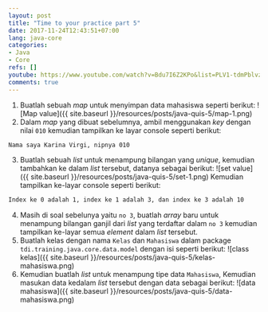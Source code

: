 ```yaml
---
layout: post
title: "Time to your practice part 5"
date: 2017-11-24T12:43:51+07:00
lang: java-core
categories:
- Java
- Core
refs: []
youtube: https://www.youtube.com/watch?v=Bdu7I6Z2KPo&list=PLV1-tdmPblvz0NCFYgVQaQEOTWJCjjucO&index=37
comments: true
---
```


1. Buatlah sebuah _map_ untuk menyimpan data mahasiswa seperti berikut:
![Map value]({{ site.baseurl }}/resources/posts/java-quis-5/map-1.png)
2. Dalam _map_ yang dibuat sebelumnya, ambil menggunakan _key_ dengan nilai `010` kemudian tampilkan ke layar console seperti berikut:
```bash
Nama saya Karina Virgi, nipnya 010
```
3. Buatlah sebuah _list_ untuk menampung bilangan yang _unique_, kemudian tambahkan ke dalam _list_ tersebut, datanya sebagai berikut:
![set value]({{ site.baseurl }}/resources/posts/java-quis-5/set-1.png)
Kemudian tampilkan ke-layar console seperti berikut:
```bash
Index ke 0 adalah 1, index ke 1 adalah 3, dan index ke 3 adalah 10
```
4. Masih di soal sebelunya yaitu `no 3`, buatlah _array_ baru untuk menampung bilangan ganjil dari _list_ yang terdaftar dalam `no 3` kemudian tampilkan ke-layar semua _element_ dalam _list_ tersebut.
5. Buatlah kelas dengan nama `Kelas` dan `Mahasiswa` dalam package `tdi.training.java.core.data.model` dengan isi seperti berikut:
![class kelas]({{ site.baseurl }}/resources/posts/java-quis-5/kelas-mahasiswa.png)
6. Kemudian buatlah _list_ untuk menampung tipe data `Mahasiswa`, Kemudian masukan data kedalam _list_ tersebut dengan data sebagai berikut:
![data mahasiswa]({{ site.baseurl }}/resources/posts/java-quis-5/data-mahasiswa.png)
